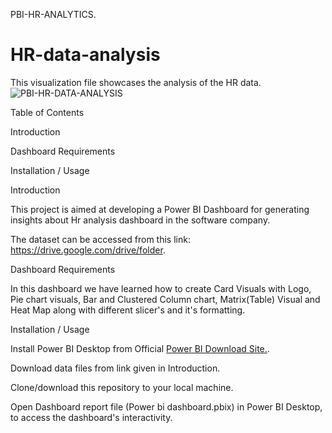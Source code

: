 PBI-HR-ANALYTICS.
# HR-data-analysis
This visualization file showcases the analysis of the HR  data.
![PBI-HR-DATA-ANALYSIS](https://github.com/KeerthanaV-dot/Power-Bi-Dashboard/assets/134577191/e0fd8614-a812-4145-90b5-7863db5dc556)

Table of Contents

Introduction

Dashboard Requirements

Installation / Usage

Introduction

This project is aimed at developing a Power BI Dashboard for generating insights about Hr analysis dashboard in the software company.

The dataset can be accessed from this link: https://drive.google.com/drive/folder.

Dashboard Requirements

In this dashboard we have learned how to create Card Visuals with Logo, Pie chart visuals, 
Bar and Clustered Column chart, Matrix(Table) Visual and Heat Map along with different slicer's and it's formatting.

Installation / Usage

Install Power BI Desktop from Official [Power BI Download Site.](https://www.microsoft.com/en-us/download/details.aspx?id=58494).

Download data files from link given in Introduction.

Clone/download this repository to your local machine.

Open Dashboard report file (Power bi dashboard.pbix) in Power BI Desktop, to access the dashboard's interactivity.
